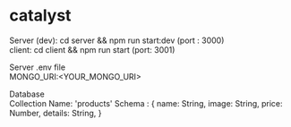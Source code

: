 # catalyst
Server (dev): cd server && npm run start:dev (port : 3000) <br />
client: cd client && npm run start (port: 3001) <br />

Server .env file <br />
MONGO_URI:<YOUR_MONGO_URI><br />

Database <br />
Collection Name: 'products'
Schema : {
           name: String,
           image: String,
           price: Number,
           details: String,
          }

